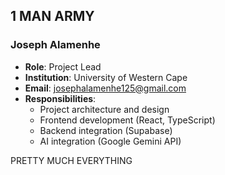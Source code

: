 
## 1 MAN ARMY

### Joseph Alamenhe
- **Role**: Project Lead 
- **Institution**: University of Western Cape 
- **Email**: josephalamenhe125@gmail.com
- **Responsibilities**: 
  - Project architecture and design
  - Frontend development (React, TypeScript)
  - Backend integration (Supabase)
  - AI integration (Google Gemini API)

PRETTY MUCH EVERYTHING



